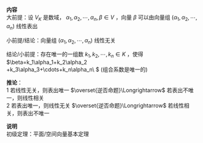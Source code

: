 **内容**    
大前提：设 $V_K$ 是数域， $\alpha_1,\alpha_2,\cdots,\alpha_n,\beta\in V$ ，向量 $\beta$ 可以由向量组 $(\alpha_1,\alpha_2,\cdots,\alpha_n)$ 线性表出    
    
小前提/结论：向量组 $(\alpha_1,\alpha_2,\cdots,\alpha_n)$ 线性无关    
    
结论/小前提：存在唯一的一组数 $k_1,k_2,\cdots,k_n\in K$ ，使得 $\beta=k_1\alpha_1+k_2\alpha_2    
+k_3\alpha_3+\cdots+k_n\alpha_n\ $ (组合系数是唯一的)    
    
**推论**：    
1 若线性无关，则表出唯一 $\overset{逆否命题}\Longrightarrow$ 若表出不唯一，则线性相关    
2 若表出唯一，则线性无关 $\overset{逆否命题}\Longrightarrow$ 若线性相关，则表出不唯一    
    
**说明**    
初级定理：平面/空间向量基本定理    
